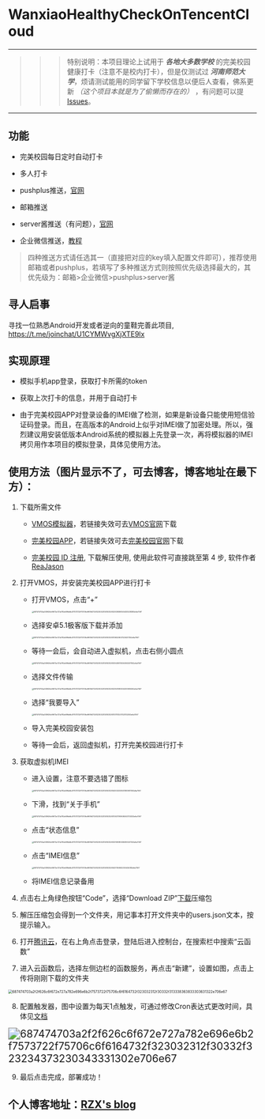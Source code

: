 # WanxiaoHealthyCheckOnTencentCloud

------

>>>特别说明：本项目理论上试用于 ___各地大多数学校___ 的完美校园健康打卡（注意不是校内打卡），但是仅测试过 ___河南师范大学___，烦请测试能用的同学留下学校信息以便后人查看，佛系更新 _（这个项目本就是为了偷懒而存在的）_ ，有问题可以提[Issues][2]。

------

## 功能

- 完美校园每日定时自动打卡

- 多人打卡

- pushplus推送，[官网][11]

- 邮箱推送

- server酱推送（有问题），[官网][10]

- 企业微信推送，[教程][12]

> 四种推送方式请任选其一（直接把对应的key填入配置文件即可），推荐使用邮箱或者pushplus，若填写了多种推送方式则按照优先级选择最大的，其优先级为：邮箱>企业微信>pushplus>server酱

<!--more-->

## 寻人启事

寻找一位熟悉Android开发或者逆向的童鞋完善此项目, https://t.me/joinchat/U1CYMWvgXjXTE9lx

## 实现原理

- 模拟手机app登录，获取打卡所需的token

- 获取上次打卡的信息，并用于自动打卡

- 由于完美校园APP对登录设备的IMEI做了检测，如果是新设备只能使用短信验证码登录。而且，在高版本的Android上似乎对IMEI做了加密处理。所以，强烈建议用安装低版本Android系统的模拟器上先登录一次，再将模拟器的IMEI拷贝用作本项目的模拟登录，具体见使用方法。

## 使用方法（图片显示不了，可去博客，博客地址在最下方）：

1. 下载所需文件

     - [VMOS模拟器][3]，若链接失效可去[VMOS官网][4]下载

     - [完美校园APP][5]，若链接失效可去[完美校园官网][6]下载

     - [完美校园 ID 注册][13], 下载解压使用, 使用此软件可直接跳至第 4 步, 软件作者[ReaJason][14]

2. 打开VMOS，并安装完美校园APP进行打卡

    - 打开VMOS，点击“+”

      <img src="https://rzxpicgo.oss-cn-shenzhen.aliyuncs.com/687474703a2f2f626c6f672e727a782e696e6b2f7573722f75706c6f6164732f323032312f30332f323038393534333238392e6a7067.jpg" alt="687474703a2f2f626c6f672e727a782e696e6b2f7573722f75706c6f6164732f323032312f30332f323038393534333238392e6a7067" style="zoom:25%;" />

    - 选择安卓5.1极客版下载并添加

      <img src="https://rzxpicgo.oss-cn-shenzhen.aliyuncs.com/687474703a2f2f626c6f672e727a782e696e6b2f7573722f75706c6f6164732f323032312f30332f3136323637323437352e6a7067.jpg" alt="687474703a2f2f626c6f672e727a782e696e6b2f7573722f75706c6f6164732f323032312f30332f3136323637323437352e6a7067" style="zoom: 25%;" />

    - 等待一会后，会自动进入虚拟机，点击右侧小圆点

      <img src="https://rzxpicgo.oss-cn-shenzhen.aliyuncs.com/687474703a2f2f626c6f672e727a782e696e6b2f7573722f75706c6f6164732f323032312f30332f333439313034363237352e6a7067.jpg" alt="687474703a2f2f626c6f672e727a782e696e6b2f7573722f75706c6f6164732f323032312f30332f333439313034363237352e6a7067" style="zoom:25%;" />

    - 选择文件传输

      <img src="https://rzxpicgo.oss-cn-shenzhen.aliyuncs.com/687474703a2f2f626c6f672e727a782e696e6b2f7573722f75706c6f6164732f323032312f30332f323531383034333935362e6a7067.jpg" alt="687474703a2f2f626c6f672e727a782e696e6b2f7573722f75706c6f6164732f323032312f30332f323531383034333935362e6a7067" style="zoom:25%;" />

    - 选择“我要导入”

      <img src="https://rzxpicgo.oss-cn-shenzhen.aliyuncs.com/687474703a2f2f626c6f672e727a782e696e6b2f7573722f75706c6f6164732f323032312f30332f3137313237323132302e6a7067.jpg" alt="687474703a2f2f626c6f672e727a782e696e6b2f7573722f75706c6f6164732f323032312f30332f3137313237323132302e6a7067" style="zoom:25%;" />

    - 导入完美校园安装包

    - 等待一会后，返回虚拟机，打开完美校园进行打卡

3. 获取虚拟机IMEI

    - 进入设置，注意不要选错了图标

      <img src="https://rzxpicgo.oss-cn-shenzhen.aliyuncs.com/687474703a2f2f626c6f672e727a782e696e6b2f7573722f75706c6f6164732f323032312f30332f343032333531383931392e6a7067.jpg" alt="687474703a2f2f626c6f672e727a782e696e6b2f7573722f75706c6f6164732f323032312f30332f343032333531383931392e6a7067" style="zoom:25%;" />

    - 下滑，找到“关于手机”

      <img src="https://rzxpicgo.oss-cn-shenzhen.aliyuncs.com/687474703a2f2f626c6f672e727a782e696e6b2f7573722f75706c6f6164732f323032312f30332f313037393636343733332e6a7067.jpg" alt="687474703a2f2f626c6f672e727a782e696e6b2f7573722f75706c6f6164732f323032312f30332f313037393636343733332e6a7067" style="zoom:25%;" />

    - 点击“状态信息”

      <img src="https://rzxpicgo.oss-cn-shenzhen.aliyuncs.com/687474703a2f2f626c6f672e727a782e696e6b2f7573722f75706c6f6164732f323032312f30332f333139383336393237322e6a7067.jpg" alt="687474703a2f2f626c6f672e727a782e696e6b2f7573722f75706c6f6164732f323032312f30332f333139383336393237322e6a7067" style="zoom:25%;" />

    - 点击“IMEI信息”

      <img src="https://rzxpicgo.oss-cn-shenzhen.aliyuncs.com/687474703a2f2f626c6f672e727a782e696e6b2f7573722f75706c6f6164732f323032312f30332f3437363632333434382e6a7067.jpg" alt="687474703a2f2f626c6f672e727a782e696e6b2f7573722f75706c6f6164732f323032312f30332f3437363632333434382e6a7067" style="zoom:25%;" />

    - 将IMEI信息记录备用

4. 点击右上角绿色按钮“Code”，选择“Download ZIP”[下载][7]压缩包

5. 解压压缩包会得到一个文件夹，用记事本打开文件夹中的users.json文本，按提示输入。

6. 打开[腾讯云][8]，在右上角点击登录，登陆后进入控制台，在搜索栏中搜索“云函数”

7. 进入云函数后，选择左侧边栏的函数服务，再点击“新建”，设置如图，点击上传将刚刚下载的文件夹

  <img src="https://rzxpicgo.oss-cn-shenzhen.aliyuncs.com/687474703a2f2f626c6f672e727a782e696e6b2f7573722f75706c6f6164732f323032312f30332f313338363833303631322e706e67.png" alt="687474703a2f2f626c6f672e727a782e696e6b2f7573722f75706c6f6164732f323032312f30332f313338363833303631322e706e67" style="zoom: 50%;" />

8. 配置触发器，图中设置为每天1点触发，可通过修改Cron表达式更改时间，具体见[文档][9]

  <img src="https://rzxpicgo.oss-cn-shenzhen.aliyuncs.com/687474703a2f2f626c6f672e727a782e696e6b2f7573722f75706c6f6164732f323032312f30332f323234373230343331302e706e67.png" alt="687474703a2f2f626c6f672e727a782e696e6b2f7573722f75706c6f6164732f323032312f30332f323234373230343331302e706e67" style="zoom:150%;" />

9. 最后点击完成，部署成功！

## 个人博客地址：[RZX's blog][1]

[1]:http://blog.renzexuan.com/index.php/archives/3/
[2]:https://github.com/FNDHSTD/WanxiaoHealthyCheckOnTencentCloud/issues
[3]:https://files.vmos.cn/vmospro/version/2021012018500427995_vmoscn.apk
[4]:http://www.vmos.cn/
[5]:http://apk.17wanxiao.com/campus/apk/wanxiao.apk
[6]:https://www.17wanxiao.com/new/index.html
[7]:https://github.com/FNDHSTD/WanxiaoHealthyCheckOnTencentCloud/archive/master.zip
[8]:https://cloud.tencent.com/
[9]:https://cloud.tencent.com/document/product/583/9708
[10]:http://sc.ftqq.com/
[11]:https://pushplus.hxtrip.com/
[12]:https://note.youdao.com/ynoteshare1/index.html?id=351e08a72378206f9dd64d2281e9b83b&type=note#/
[13]:https://lingsiki.lanzoui.com/iQamDmt165i
[14]:https://github.com/ReaJason
